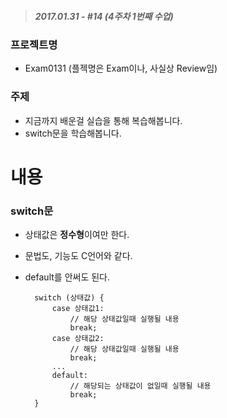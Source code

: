 > ##### 2017.01.31 -  #14 (4주차 1번째 수업)

### 프로젝트명
- Exam0131 (플젝명은 Exam이나, 사실상 Review임)

### 주제  
- 지금까지 배운걸 실습을 통해 복습해봅니다.
- switch문을 학습해봅니다.

# 내용  
### switch문 
- 상태값은 **정수형**이여만 한다.  
- 문법도, 기능도 C언어와 같다.
- default를 안써도 된다.  


  ```
    switch (상태값) {
  		case 상태값1:
  			// 해당 상태값일때 실행될 내용
  			break;
		case 상태값2:
			// 해당 상태값일때 실행될 내용
  			break;
		...
		default:
			// 해당되는 상태값이 없일때 실행될 내용
			break;
    }
  ```  
